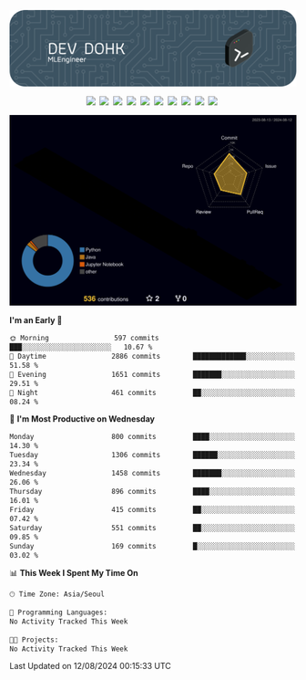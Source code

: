 ![Header](./github-header-image.png)

<div align="center">
  <img src="https://ziadoua.github.io/m3-Markdown-Badges/badges/FastAPI/fastapi1.svg" />&nbsp
  <img src="https://ziadoua.github.io/m3-Markdown-Badges/badges/Git/git1.svg" />&nbsp
  <img src="https://ziadoua.github.io/m3-Markdown-Badges/badges/LeetCode/leetcode1.svg" />&nbsp
  <img src="https://ziadoua.github.io/m3-Markdown-Badges/badges/LinkedIn/linkedin2.svg" />&nbsp
  <img src="https://ziadoua.github.io/m3-Markdown-Badges/badges/Linux/linux2.svg" />&nbsp
  <img src="https://ziadoua.github.io/m3-Markdown-Badges/badges/macOS/macos1.svg" />&nbsp
  <img src="https://ziadoua.github.io/m3-Markdown-Badges/badges/PostgreSQL/postgresql3.svg" />&nbsp
  <img src="https://ziadoua.github.io/m3-Markdown-Badges/badges/Python/python3.svg" />&nbsp
  <img src="https://ziadoua.github.io/m3-Markdown-Badges/badges/PyCharm/pycharm1.svg" />&nbsp
  <img src="https://ziadoua.github.io/m3-Markdown-Badges/badges/VisualStudio/visualstudio3.svg" />&nbsp
</div>

![](./profile-3d-contrib/profile-night-rainbow.svg)

<!--START_SECTION:waka-->
**I'm an Early 🐤** 

```text
🌞 Morning                597 commits         ███░░░░░░░░░░░░░░░░░░░░░░   10.67 % 
🌆 Daytime                2886 commits        █████████████░░░░░░░░░░░░   51.58 % 
🌃 Evening                1651 commits        ███████░░░░░░░░░░░░░░░░░░   29.51 % 
🌙 Night                  461 commits         ██░░░░░░░░░░░░░░░░░░░░░░░   08.24 % 
```
📅 **I'm Most Productive on Wednesday** 

```text
Monday                   800 commits         ████░░░░░░░░░░░░░░░░░░░░░   14.30 % 
Tuesday                  1306 commits        ██████░░░░░░░░░░░░░░░░░░░   23.34 % 
Wednesday                1458 commits        ███████░░░░░░░░░░░░░░░░░░   26.06 % 
Thursday                 896 commits         ████░░░░░░░░░░░░░░░░░░░░░   16.01 % 
Friday                   415 commits         ██░░░░░░░░░░░░░░░░░░░░░░░   07.42 % 
Saturday                 551 commits         ██░░░░░░░░░░░░░░░░░░░░░░░   09.85 % 
Sunday                   169 commits         █░░░░░░░░░░░░░░░░░░░░░░░░   03.02 % 
```


📊 **This Week I Spent My Time On** 

```text
🕑︎ Time Zone: Asia/Seoul

💬 Programming Languages: 
No Activity Tracked This Week

🐱‍💻 Projects: 
No Activity Tracked This Week
```


 Last Updated on 12/08/2024 00:15:33 UTC
<!--END_SECTION:waka-->




